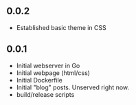 0.0.2
-----
- Established basic theme in CSS

0.0.1
-----
- Initial webserver in Go
- Initial webpage (html/css)
- Initial Dockerfile
- Initial "blog" posts. Unserved right now.
- build/release scripts